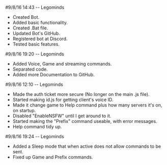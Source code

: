 #9/8/16 14:43 -- Legominds
- Created Bot.
- Added basic functionality.
- Created .Bat file.
- Updated Bot's GitHub.
- Registered bot at Discord.
- Tested basic features.
 
#9/8/16 19:20 -- Legominds
- Added Voice, Game and streaming commands.
- Separated code.
- Added more Documentation to GitHub.

#9/8/16 12:10 -- Legominds
- Made the auth ticket more secure (No longer on the main .js file).
- Started making id.js for getting client's voice ID.
- Made it change game to Help command plus how many servers it's on, on startup.
- Disabled "EnableNSFW" until I get around to it.
- Started making the "Prefix" command useable, with error messages.
- Help command tidy up.

#9/8/16 19:24 -- Legominds
- Added a Sleep mode that when active does not allow commands to be sent.
- Fixed up Game and Prefix commands.
